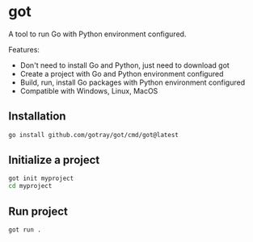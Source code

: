 # got

A tool to run Go with Python environment configured.

Features:
- Don't need to install Go and Python, just need to download got
- Create a project with Go and Python environment configured
- Build, run, install Go packages with Python environment configured
- Compatible with Windows, Linux, MacOS

## Installation

```bash
go install github.com/gotray/got/cmd/got@latest
```

## Initialize a project

```bash
got init myproject
cd myproject
```

## Run project

```bash
got run .
```

